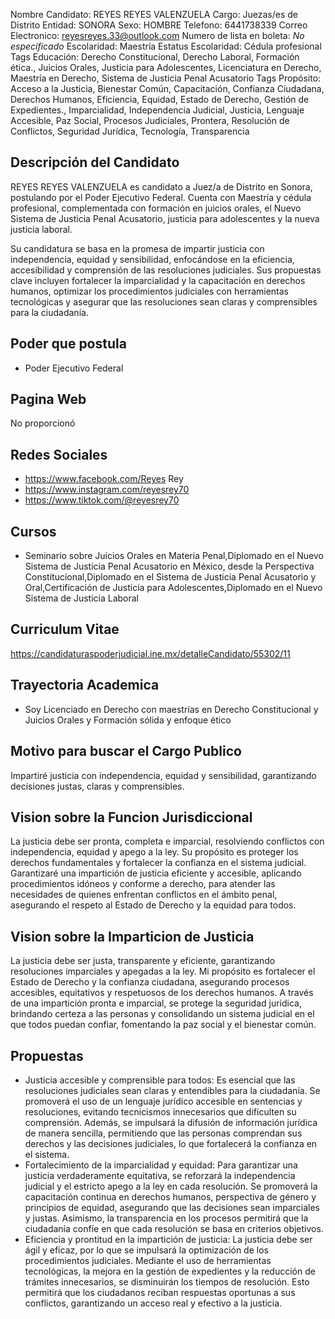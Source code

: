 Nombre Candidato: REYES REYES VALENZUELA
Cargo: Juezas/es de Distrito
Entidad: SONORA
Sexo: HOMBRE
Telefono: 6441738339
Correo Electronico: reyesreyes.33@outlook.com
Numero de lista en boleta: *No especificado*
Escolaridad: Maestría
Estatus Escolaridad: Cédula profesional
Tags Educación: Derecho Constitucional, Derecho Laboral, Formación ética., Juicios Orales, Justicia para Adolescentes, Licenciatura en Derecho, Maestría en Derecho, Sistema de Justicia Penal Acusatorio
Tags Propósito: Acceso a la Justicia, Bienestar Común, Capacitación, Confianza Ciudadana, Derechos Humanos, Eficiencia, Equidad, Estado de Derecho, Gestión de Expedientes., Imparcialidad, Independencia Judicial, Justicia, Lenguaje Accesible, Paz Social, Procesos Judiciales, Prontera, Resolución de Conflictos, Seguridad Jurídica, Tecnología, Transparencia


## Descripción del Candidato 

REYES REYES VALENZUELA es candidato a Juez/a de Distrito en Sonora, postulando por el Poder Ejecutivo Federal. Cuenta con Maestría y cédula profesional, complementada con formación en juicios orales, el Nuevo Sistema de Justicia Penal Acusatorio, justicia para adolescentes y la nueva justicia laboral.

Su candidatura se basa en la promesa de impartir justicia con independencia, equidad y sensibilidad, enfocándose en la eficiencia, accesibilidad y comprensión de las resoluciones judiciales. Sus propuestas clave incluyen fortalecer la imparcialidad y la capacitación en derechos humanos, optimizar los procedimientos judiciales con herramientas tecnológicas y asegurar que las resoluciones sean claras y comprensibles para la ciudadanía.


## Poder que postula

- Poder Ejecutivo Federal


## Pagina Web

No proporcionó


## Redes Sociales

- https://www.facebook.com/Reyes Rey
- https://www.instagram.com/reyesrey70
- https://www.tiktok.com/@reyesrey70


## Cursos

- Seminario sobre Juicios Orales en Materia Penal,Diplomado en el Nuevo Sistema de Justicia Penal Acusatorio en México, desde la Perspectiva Constitucional,Diplomado en el Sistema de Justicia Penal Acusatorio y Oral,Certificación de Justicia para Adolescentes,Diplomado en el Nuevo Sistema de Justicia Laboral


## Curriculum Vitae

https://candidaturaspoderjudicial.ine.mx/detalleCandidato/55302/11


## Trayectoria Academica

- Soy Licenciado en Derecho con maestrías en Derecho Constitucional y Juicios Orales y Formación sólida y enfoque ético


## Motivo para buscar el Cargo Publico

Impartiré justicia con independencia, equidad y sensibilidad, garantizando decisiones justas, claras y comprensibles.


## Vision sobre la Funcion Jurisdiccional

La justicia debe ser pronta, completa e imparcial, resolviendo conflictos con independencia, equidad y apego a la ley. Su propósito es proteger los derechos fundamentales y fortalecer la confianza en el sistema judicial. Garantizaré una impartición de justicia eficiente y accesible, aplicando procedimientos idóneos y conforme a derecho, para atender las necesidades de quienes enfrentan conflictos en el ámbito penal, asegurando el respeto al Estado de Derecho y la equidad para todos.


## Vision sobre la Imparticion de Justicia

La justicia debe ser justa, transparente y eficiente, garantizando resoluciones imparciales y apegadas a la ley. Mi propósito es fortalecer el Estado de Derecho y la confianza ciudadana, asegurando procesos accesibles, equitativos y respetuosos de los derechos humanos. A través de una impartición pronta e imparcial, se protege la seguridad jurídica, brindando certeza a las personas y consolidando un sistema judicial en el que todos puedan confiar, fomentando la paz social y el bienestar común.


## Propuestas

- Justicia accesible y comprensible para todos: Es esencial que las resoluciones judiciales sean claras y entendibles para la ciudadanía. Se promoverá el uso de un lenguaje jurídico accesible en sentencias y resoluciones, evitando tecnicismos innecesarios que dificulten su comprensión. Además, se impulsará la difusión de información jurídica de manera sencilla, permitiendo que las personas comprendan sus derechos y las decisiones judiciales, lo que fortalecerá la confianza en el sistema.
- Fortalecimiento de la imparcialidad y equidad: Para garantizar una justicia verdaderamente equitativa, se reforzará la independencia judicial y el estricto apego a la ley en cada resolución. Se promoverá la capacitación continua en derechos humanos, perspectiva de género y principios de equidad, asegurando que las decisiones sean imparciales y justas. Asimismo, la transparencia en los procesos permitirá que la ciudadanía confíe en que cada resolución se basa en criterios objetivos.
- Eficiencia y prontitud en la impartición de justicia: La justicia debe ser ágil y eficaz, por lo que se impulsará la optimización de los procedimientos judiciales. Mediante el uso de herramientas tecnológicas, la mejora en la gestión de expedientes y la reducción de trámites innecesarios, se disminuirán los tiempos de resolución. Esto permitirá que los ciudadanos reciban respuestas oportunas a sus conflictos, garantizando un acceso real y efectivo a la justicia.

